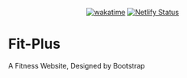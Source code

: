 <div align="center">

[![wakatime](https://wakatime.com/badge/github/Amir-Pourhadi/FitPlus.svg)](https://wakatime.com/badge/github/Amir-Pourhadi/FitPlus)
[![Netlify Status](https://api.netlify.com/api/v1/badges/9dec0be1-0fc4-48e3-a93e-ca2b78b519e3/deploy-status)](https://app.netlify.com/sites/fit-plus/deploys)

</div>

# Fit-Plus

A Fitness Website, Designed by Bootstrap
